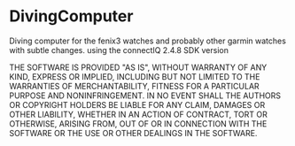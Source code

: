 # DivingComputer
Diving computer for the fenix3 watches and probably other garmin watches with subtle changes. using the connectIQ 2.4.8 SDK version

THE SOFTWARE IS PROVIDED "AS IS", WITHOUT WARRANTY OF ANY KIND, EXPRESS OR IMPLIED, INCLUDING BUT NOT LIMITED TO THE WARRANTIES OF MERCHANTABILITY, FITNESS FOR A PARTICULAR PURPOSE AND NONINFRINGEMENT. IN NO EVENT SHALL THE AUTHORS OR COPYRIGHT HOLDERS BE LIABLE FOR ANY CLAIM, DAMAGES OR OTHER LIABILITY, WHETHER IN AN ACTION OF CONTRACT, TORT OR OTHERWISE, ARISING FROM, OUT OF OR IN CONNECTION WITH THE SOFTWARE OR THE USE OR OTHER DEALINGS IN THE SOFTWARE.

